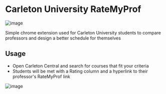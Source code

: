 # Carleton University RateMyProf
![image](https://github.com/AidanStran/CarletonU-RMP/assets/121579270/0a429ebb-93ef-4ef6-93cd-e15586f849ac)

Simple chrome extension used for Carleton University students to compare professors and design a better schedule for themselves


## Usage
- Open Carleton Central and search for courses that fit your criteria
- Students will be met with a Rating column and a hyperlink to their professor's RateMyProf link

![image](https://github.com/AidanStran/CarletonU-RMP/assets/121579270/9df99267-42c4-4e95-b9a0-78d03697d9a8)

